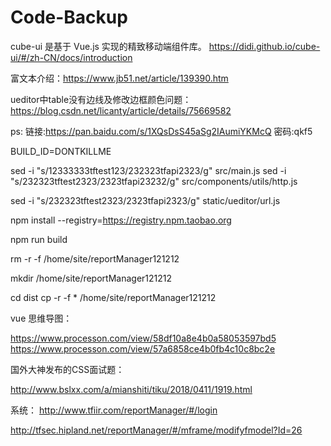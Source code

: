 # Code-Backup

cube-ui 是基于 Vue.js 实现的精致移动端组件库。
https://didi.github.io/cube-ui/#/zh-CN/docs/introduction

 富文本介绍：https://www.jb51.net/article/139390.htm
 
 ueditor中table没有边线及修改边框颜色问题：
https://blog.csdn.net/licanty/article/details/75669582

ps: 链接:https://pan.baidu.com/s/1XQsDsS45aSg2IAumiYKMcQ 密码:qkf5


BUILD_ID=DONTKILLME


sed -i "s/12333333tftest123/232323tfapi2323/g" src/main.js
sed -i "s/232323tftest2323/2323tfapi23232/g" src/components/utils/http.js

sed -i "s/232323tftest2323/2323tfapi2323/g" static/ueditor/url.js


npm install --registry=https://registry.npm.taobao.org

npm run build

rm -r -f /home/site/reportManager121212

mkdir /home/site/reportManager121212

cd dist
cp -r -f * /home/site/reportManager121212



vue 思维导图：

https://www.processon.com/view/58df10a8e4b0a58053597bd5
https://www.processon.com/view/57a6858ce4b0fb4c10c8bc2e

国外大神发布的CSS面试题：

http://www.bslxx.com/a/mianshiti/tiku/2018/0411/1919.html


系统：
http://www.tfiir.com/reportManager/#/login

http://tfsec.hipland.net/reportManager/#/mframe/modifyfmodel?Id=26

